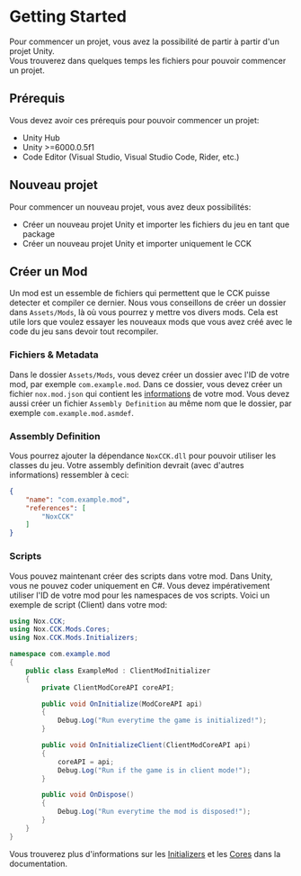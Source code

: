 # Getting Started

Pour commencer un projet, vous avez la possibilité de partir à partir d'un projet Unity.
<br>
Vous trouverez dans quelques temps les fichiers pour pouvoir commencer un projet.

## Prérequis
Vous devez avoir ces prérequis pour pouvoir commencer un projet:
- Unity Hub
- Unity >=6000.0.5f1
- Code Editor (Visual Studio, Visual Studio Code, Rider, etc.)

## Nouveau projet
Pour commencer un nouveau projet, vous avez deux possibilités:
- Créer un nouveau projet Unity et importer les fichiers du jeu en tant que package
- Créer un nouveau projet Unity et importer uniquement le CCK

## Créer un Mod
Un mod est un essemble de fichiers qui permettent que le CCK puisse detecter et compiler ce dernier.
Nous vous conseillons de créer un dossier dans `Assets/Mods`, là où vous pourrez y mettre vos divers mods.
Cela est utile lors que voulez essayer les nouveaux mods que vous avez créé avec le code du jeu sans devoir tout recompiler.

### Fichiers & Metadata
Dans le dossier `Assets/Mods`, vous devez créer un dossier avec l'ID de votre mod, par exemple `com.example.mod`.
Dans ce dossier, vous devez créer un fichier `nox.mod.json` qui contient les [informations](./metadata) de votre mod.
Vous devez aussi créer un fichier `Assembly Definition` au même nom que le dossier, par exemple `com.example.mod.asmdef`.

### Assembly Definition
Vous pourrez ajouter la dépendance `NoxCCK.dll` pour pouvoir utiliser les classes du jeu.
Votre assembly definition devrait (avec d'autres informations) ressembler à ceci:
```json
{
    "name": "com.example.mod",
    "references": [
        "NoxCCK"
    ]
}
```

### Scripts
Vous pouvez maintenant créer des scripts dans votre mod.
Dans Unity, vous ne pouvez coder uniquement en C#.
Vous devez impérativement utiliser l'ID de votre mod pour les namespaces de vos scripts.
Voici un exemple de script (Client) dans votre mod:
```csharp
using Nox.CCK;
using Nox.CCK.Mods.Cores;
using Nox.CCK.Mods.Initializers;

namespace com.example.mod
{
    public class ExampleMod : ClientModInitializer
    {
        private ClientModCoreAPI coreAPI;

        public void OnInitialize(ModCoreAPI api)
        {
            Debug.Log("Run everytime the game is initialized!");
        }

        public void OnInitializeClient(ClientModCoreAPI api)
        {
            coreAPI = api;
            Debug.Log("Run if the game is in client mode!");
        }

        public void OnDispose()
        {
            Debug.Log("Run everytime the mod is disposed!");
        }
    }
}
```
Vous trouverez plus d'informations sur les [Initializers](/cck/references/initializers/) et les [Cores](/cck/references/cores/) dans la documentation.
